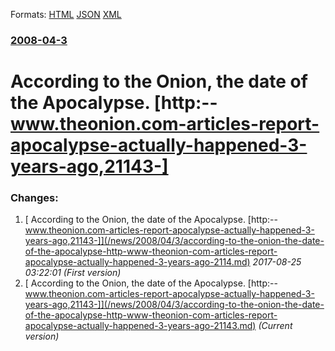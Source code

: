 
Formats: [HTML](/news/2008/04/3/according-to-the-onion-the-date-of-the-apocalypse-http-www-theonion-com-articles-report-apocalypse-actually-happened-3-years-ago-21143.html)  [JSON](/news/2008/04/3/according-to-the-onion-the-date-of-the-apocalypse-http-www-theonion-com-articles-report-apocalypse-actually-happened-3-years-ago-21143.json)  [XML](/news/2008/04/3/according-to-the-onion-the-date-of-the-apocalypse-http-www-theonion-com-articles-report-apocalypse-actually-happened-3-years-ago-21143.xml)  

### [2008-04-3](/news/2008/04/3/index.md)

##### 
#  According to the Onion, the date of the Apocalypse. [http:--www.theonion.com-articles-report-apocalypse-actually-happened-3-years-ago,21143-]




### Changes:

1. [ According to the Onion, the date of the Apocalypse. [http:--www.theonion.com-articles-report-apocalypse-actually-happened-3-years-ago,21143-]](/news/2008/04/3/according-to-the-onion-the-date-of-the-apocalypse-http-www-theonion-com-articles-report-apocalypse-actually-happened-3-years-ago-2114.md) _2017-08-25 03:22:01 (First version)_
1. [ According to the Onion, the date of the Apocalypse. [http:--www.theonion.com-articles-report-apocalypse-actually-happened-3-years-ago,21143-]](/news/2008/04/3/according-to-the-onion-the-date-of-the-apocalypse-http-www-theonion-com-articles-report-apocalypse-actually-happened-3-years-ago-21143.md) _(Current version)_
